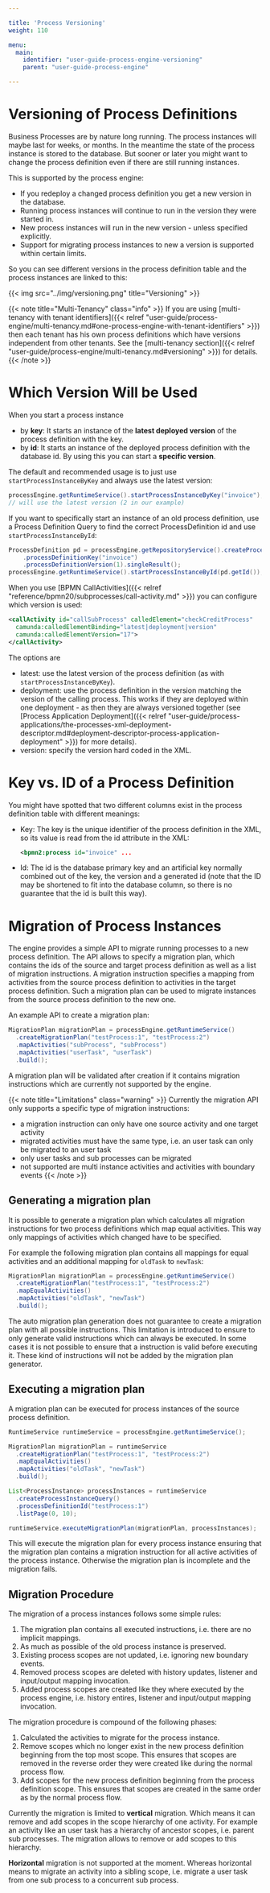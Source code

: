 ```yaml
---

title: 'Process Versioning'
weight: 110

menu:
  main:
    identifier: "user-guide-process-engine-versioning"
    parent: "user-guide-process-engine"

---
```



# Versioning of Process Definitions

Business Processes are by nature long running. The process instances will maybe last for weeks, or months. In the meantime the state of the process instance is stored to the database. But sooner or later you might want to change the process definition even if there are still running instances.

This is supported by the process engine:

* If you redeploy a changed process definition you get a new version in the database.
* Running process instances will continue to run in the version they were started in.
* New process instances will run in the new version - unless specified explicitly.
* Support for migrating process instances to new a version is supported within certain limits.

So you can see different versions in the process definition table and the process instances are linked to this:

{{< img src="../img/versioning.png" title="Versioning" >}}

{{< note title="Multi-Tenancy" class="info" >}}
If you are using [multi-tenancy with tenant identifiers]({{< relref "user-guide/process-engine/multi-tenancy.md#one-process-engine-with-tenant-identifiers" >}}) then each tenant has his own process definitions which have versions independent from other tenants. See the [multi-tenancy section]({{< relref "user-guide/process-engine/multi-tenancy.md#versioning" >}}) for details.
{{< /note >}}


# Which Version Will be Used

When you start a process instance

* by **key**: It starts an instance of the **latest deployed version** of the process definition with the key.
* by **id**: It starts an instance of the deployed process definition with the database id. By using this you can start a **specific version**.

The default and recommended usage is to just use `startProcessInstanceByKey` and always use the latest version:

```java
processEngine.getRuntimeService().startProcessInstanceByKey("invoice");
// will use the latest version (2 in our example)
```

If you want to specifically start an instance of an old process definition, use a Process Definition Query to find the correct ProcessDefinition id and use `startProcessInstanceById`:

```java
ProcessDefinition pd = processEngine.getRepositoryService().createProcessDefinitionQuery()
    .processDefinitionKey("invoice")
    .processDefinitionVersion(1).singleResult();
processEngine.getRuntimeService().startProcessInstanceById(pd.getId());
```

When you use [BPMN CallActivities]({{< relref "reference/bpmn20/subprocesses/call-activity.md" >}}) you can configure which version is used:

```xml
<callActivity id="callSubProcess" calledElement="checkCreditProcess"
  camunda:calledElementBinding="latest|deployment|version"
  camunda:calledElementVersion="17">
</callActivity>
```

The options are

* latest: use the latest version of the process definition (as with `startProcessInstanceByKey`).
* deployment: use the process definition in the version matching the version of the calling process. This works if they are deployed within one deployment - as then they are always versioned together (see [Process Application Deployment]({{< relref "user-guide/process-applications/the-processes-xml-deployment-descriptor.md#deployment-descriptor-process-application-deployment" >}}) for more details).
* version: specify the version hard coded in the XML.


# Key vs. ID of a Process Definition

You might have spotted that two different columns exist in the process definition table with different meanings:

* Key: The key is the unique identifier of the process definition in the XML, so its value is read from the id attribute in the XML:

    ```xml
    <bpmn2:process id="invoice" ...
    ```

* Id: The id is the database primary key and an artificial key normally combined out of the key, the version and a generated id (note that the ID may be shortened to fit into the database column, so there is no guarantee that the id is built this way).


# Migration of Process Instances

The engine provides a simple API to migrate running processes to a new process
definition. The API allows to specify a migration plan, which contains the
ids of the source and target process definition as well as a list of migration
instructions. A migration instruction specifies a mapping from activities from
the source process definition to activities in the target process definition.
Such a migration plan can be used to migrate instances from the source process
definition to the new one.

An example API to create a migration plan:

```Java
MigrationPlan migrationPlan = processEngine.getRuntimeService()
  .createMigrationPlan("testProcess:1", "testProcess:2")
  .mapActivities("subProcess", "subProcess")
  .mapActivities("userTask", "userTask")
  .build();
```

A migration plan will be validated after creation if it contains migration
instructions which are currently not supported by the engine.

{{< note title="Limitations" class="warning" >}}
Currently the migration API only supports a specific type of migration
instructions:

- a migration instruction can only have one source activity
  and one target activity
- migrated activities must have the same type, i.e. an user task can only
  be migrated to an user task
- only user tasks and sub processes can be migrated
- not supported are multi instance activities and activities with boundary
  events
{{< /note >}}


## Generating a migration plan

It is possible to generate a migration plan which calculates all migration
instructions for two process definitions which map equal activities. This way
only mappings of activities which changed have to be specified.

For example the following migration plan contains all mappings for equal
activities and an additional mapping for `oldTask` to `newTask`:

```Java
MigrationPlan migrationPlan = processEngine.getRuntimeService()
  .createMigrationPlan("testProcess:1", "testProcess:2")
  .mapEqualActivities()
  .mapActivities("oldTask", "newTask")
  .build();
```

The auto migration plan generation does not guarantee to create a migration
plan with all possible instructions. This limitation is introduced to ensure to
only generate valid instructions which can always be executed. In some cases it
is not possible to ensure that a instruction is valid before executing it.
These kind of instructions will not be added by the migration plan generator.

## Executing a migration plan

A migration plan can be executed for process instances of the source process
definition.

```Java
RuntimeService runtimeService = processEngine.getRuntimeService();

MigrationPlan migrationPlan = runtimeService
  .createMigrationPlan("testProcess:1", "testProcess:2")
  .mapEqualActivities()
  .mapActivities("oldTask", "newTask")
  .build();

List<ProcessInstance> processInstances = runtimeService
  .createProcessInstanceQuery()
  .processDefinitionId("testProcess:1")
  .listPage(0, 10);

runtimeService.executeMigrationPlan(migrationPlan, processInstances);
```

This will execute the migration plan for every process instance ensuring
that the migration plan contains a migration instruction for all active
activities of the process instance. Otherwise the migration plan is incomplete
and the migration fails.

## Migration Procedure

The migration of a process instances follows some simple rules:

1. The migration plan contains all executed instructions, i.e. there are no
   implicit mappings.
2. As much as possible of the old process instance is preserved.
3. Existing process scopes are not updated, i.e. ignoring new boundary events.
4. Removed process scopes are deleted with history updates, listener and
   input/output mapping invocation.
5. Added process scopes are created like they where executed by the process
   engine, i.e. history entires, listener and input/output mapping invocation.

The migration procedure is compound of the following phases:

1. Calculated the activities to migrate for the process instance.
2. Remove scopes which no longer exist in the new process definition beginning
   from the top most scope. This ensures that scopes are removed in the reverse
   order they were created like during the normal process flow.
3. Add scopes for the new process definition beginning from the process
   definition scope. This ensures that scopes are created in the same
   order as by the normal process flow.

Currently the migration is limited to **vertical** migration. Which means it
can remove and add scopes in the scope hierarchy of one activity. For example
an activity like an user task has a hierarchy of ancestor scopes, i.e. parent
sub processes. The migration allows to remove or add scopes to this hierarchy.

**Horizontal** migration is not supported at the moment. Whereas horizontal
means to migrate an activity into a sibling scope, i.e. migrate a user task
from one sub process to a concurrent sub process.
